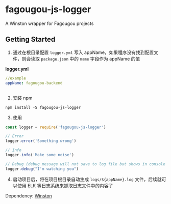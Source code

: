 # fagougou-js-logger
A Winston wrapper for Fagougou projects

## Getting Started

1. 通过在根目录配置 `logger.yml` 写入 appName，如果程序没有找到配置文件，则会读取 `package.json` 中的 `name` 字段作为 appName 的值

**logger.yml**
```yaml
//example
appName: fagougou-backend



```


2. 安装 npm

`npm install -S fagougou-js-logger`

3. 使用

```javascript
const logger = require('fagougou-js-logger')

// Error
logger.error('Something wrong')

// Info
logger.info('Make some noise')

// Debug (debug message will not save to log file but shows in console when !production)
logger.debug("I'm watching you")

```

4. 启动项目后，将在项目根目录自动生成 `logs/${appName}.log` 文件，后续就可以使用 ELK 等日志系统来抓取日志文件中的内容了


Dependency: [Winston](https://github.com/winstonjs/winston)
